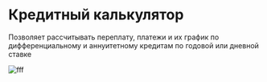 # Кредитный калькулятор
Позволяет рассчитывать переплату, платежи и их график по дифференциальному и аннуитетному кредитам по годовой или дневной ставке

![fff](https://user-images.githubusercontent.com/37965385/96597449-8787a280-12f6-11eb-8ab6-ff01a376b42e.png)
